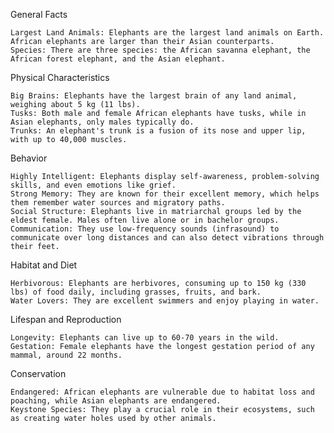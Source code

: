 General Facts

    Largest Land Animals: Elephants are the largest land animals on Earth. African elephants are larger than their Asian counterparts.
    Species: There are three species: the African savanna elephant, the African forest elephant, and the Asian elephant.

Physical Characteristics

    Big Brains: Elephants have the largest brain of any land animal, weighing about 5 kg (11 lbs).
    Tusks: Both male and female African elephants have tusks, while in Asian elephants, only males typically do.
    Trunks: An elephant's trunk is a fusion of its nose and upper lip, with up to 40,000 muscles.

Behavior

    Highly Intelligent: Elephants display self-awareness, problem-solving skills, and even emotions like grief.
    Strong Memory: They are known for their excellent memory, which helps them remember water sources and migratory paths.
    Social Structure: Elephants live in matriarchal groups led by the eldest female. Males often live alone or in bachelor groups.
    Communication: They use low-frequency sounds (infrasound) to communicate over long distances and can also detect vibrations through their feet.

Habitat and Diet

    Herbivorous: Elephants are herbivores, consuming up to 150 kg (330 lbs) of food daily, including grasses, fruits, and bark.
    Water Lovers: They are excellent swimmers and enjoy playing in water.

Lifespan and Reproduction

    Longevity: Elephants can live up to 60-70 years in the wild.
    Gestation: Female elephants have the longest gestation period of any mammal, around 22 months.

Conservation

    Endangered: African elephants are vulnerable due to habitat loss and poaching, while Asian elephants are endangered.
    Keystone Species: They play a crucial role in their ecosystems, such as creating water holes used by other animals.